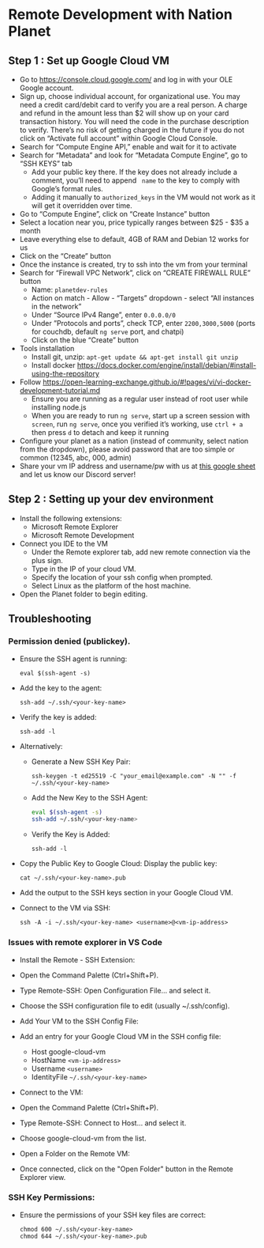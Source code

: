 # Remote Development with Nation Planet

## Step 1 : Set up Google Cloud VM

- Go to https://console.cloud.google.com/ and log in with your OLE Google account.
- Sign up, choose individual account, for organizational use. You may need a credit card/debit card to verify you are a real person. A charge and refund in the amount less than $2 will show up on your card transaction history. You will need the code in the purchase description to verify. There’s no risk of getting charged in the future if you do not click on “Activate full account” within Google Cloud Console.
- Search for “Compute Engine API,” enable and wait for it to activate
- Search for “Metadata” and look for “Metadata Compute Engine”, go to “SSH KEYS” tab
  - Add your public key there. If the key does not already include a comment, you’ll need to append ` name` to the key to comply with Google’s format rules.
  - Adding it manually to `authorized_keys` in the VM would not work as it will get it overridden over time.
- Go to “Compute Engine”, click on “Create Instance” button
- Select a location near you, price typically ranges between $25 - $35 a month
- Leave everything else to default, 4GB of RAM and Debian 12 works for us
- Click on the “Create” button
- Once the instance is created, try to ssh into the vm from your terminal
- Search for “Firewall VPC Network”, click on “CREATE FIREWALL RULE” button
    - Name: `planetdev-rules`
    - Action on match - Allow - “Targets” dropdown - select “All instances in the network”
    - Under “Source IPv4 Range”, enter `0.0.0.0/0`
    - Under ”Protocols and ports”, check TCP, enter `2200,3000,5000` (ports for couchdb, default `ng serve` port, and chatpi)
    - Click on the blue “Create” button
- Tools installation
    - Install git, unzip: `apt-get update && apt-get install git unzip`
    - Install docker https://docs.docker.com/engine/install/debian/#install-using-the-repository
- Follow https://open-learning-exchange.github.io/#!pages/vi/vi-docker-development-tutorial.md
  - Ensure you are running as a regular user instead of root user while installing node.js
  - When you are ready to run `ng serve`, start up a screen session with `screen`, run `ng serve`, once you verified it’s working, use `ctrl + a` then press `d` to detach and keep it running
- Configure your planet as a nation (instead of community, select nation from the dropdown), please avoid password that are too simple or common (12345, abc, 000, admin)
- Share your vm IP address and username/pw with us at [this google sheet](https://docs.google.com/spreadsheets/d/1FTyV0i358eCB1cSCQkknjJq22cbtBTXQceL-GNuerS8/edit?gid=569549482#gid=569549482) and let us know our Discord server!

## Step 2 : Setting up your dev environment 

- Install the following extensions: 
    - Microsoft Remote Explorer
    - Microsoft Remote Development
- Connect you IDE to the VM
    - Under the Remote explorer tab, add new remote connection via the plus sign.
    - Type in the IP of your cloud VM.
    - Specify the location of your ssh config when prompted.
    - Select Linux as the platform of the host machine.
- Open the Planet folder to begin editing. 

## Troubleshooting

### Permission denied (publickey).

- Ensure the SSH agent is running:
    ```
    eval $(ssh-agent -s)
    ```

- Add the key to the agent:
    ```
    ssh-add ~/.ssh/<your-key-name>
    ```

- Verify the key is added:
    ```
    ssh-add -l
    ```
- Alternatively:
    - Generate a New SSH Key Pair:

      ```
      ssh-keygen -t ed25519 -C "your_email@example.com" -N "" -f ~/.ssh/<your-key-name>
      ```
    - Add the New Key to the SSH Agent:

      ```bash
      eval $(ssh-agent -s)
      ssh-add ~/.ssh/<your-key-name>
      ```
    - Verify the Key is Added:

      ```
      ssh-add -l
      ```

- Copy the Public Key to Google Cloud: Display the public key:
    ```
    cat ~/.ssh/<your-key-name>.pub
    ```

- Add the output to the SSH keys section in your Google Cloud VM.

- Connect to the VM via SSH: 
    ``` 
    ssh -A -i ~/.ssh/<your-key-name> <username>@<vm-ip-address>
    ```  
    
### Issues with remote explorer in VS Code

- Install the Remote - SSH Extension:
- Open the Command Palette (Ctrl+Shift+P).
- Type Remote-SSH: Open Configuration File... and select it.
- Choose the SSH configuration file to edit (usually ~/.ssh/config).
- Add Your VM to the SSH Config File:
- Add an entry for your Google Cloud VM in the SSH config file:
    - Host google-cloud-vm
    - HostName `<vm-ip-address>`
    - Username `<username>`
    - IdentityFile `~/.ssh/<your-key-name>`
- Connect to the VM:
- Open the Command Palette (Ctrl+Shift+P).
- Type Remote-SSH: Connect to Host... and select it.
- Choose google-cloud-vm from the list.

- Open a Folder on the Remote VM:
- Once connected, click on the "Open Folder" button in the Remote Explorer view.
  
### SSH Key Permissions:
- Ensure the permissions of your SSH key files are correct:

    ```
    chmod 600 ~/.ssh/<your-key-name>
    chmod 644 ~/.ssh/<your-key-name>.pub
    ```

